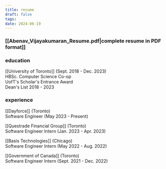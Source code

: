 ```yaml
---
title: resume
draft: false
tags:
date: 2024-06-19
---
```


### [[Abenav_Vijayakumaran_Resume.pdf|complete resume in PDF format]]

### education

[[University of Toronto]] (Sept. 2018 - Dec. 2023)  
HBSc. Computer Science Co-op  
UofT's Scholar's Entrance Award  
Dean's List 2018 - 2023

### experience

[[Dayforce]] (Toronto)  
Software Engineer (May 2023 - Present)

[[Questrade Financial Group]] (Toronto)  
Software Engineer Intern (Jan. 2023 - Apr. 2023)

[[Basis Technologies]] (Chicago)  
Software Engineer Intern (May 2022 - Aug. 2022)

[[Government of Canada]] (Toronto)  
Software Engineer Intern (Sept. 2021 - Dec. 2022)
